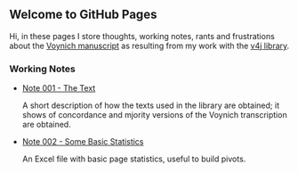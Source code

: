 ## Welcome to GitHub Pages

Hi, in these pages I store thoughts, working notes, rants and frustrations about the [Voynich manuscript](https://en.wikipedia.org/wiki/Voynich_manuscript)
as resulting from my work with the [v4j library](https://github.com/mzattera/v4j).

### Working Notes

- [Note 001 - The Text](./001)

  A short description of how the texts used in the library are obtained; it shows of concordance and mjority
  versions of the Voynich transcription are obtained.
  
- [Note 002 - Some Basic Statistics](./002)

  An Excel file with basic page statistics, useful to build pivots.
